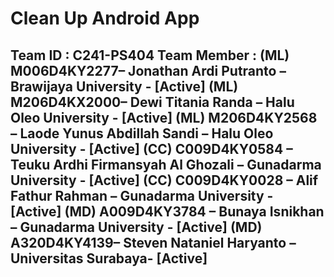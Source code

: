 <h1>Clean Up Android App</h1>

<h2>
  Team ID		: C241-PS404
Team Member	: 
(ML) M006D4KY2277– Jonathan Ardi Putranto – Brawijaya University - [Active]
(ML) M206D4KX2000– Dewi Titania Randa – Halu Oleo University - [Active]
(ML) M206D4KY2568 – Laode Yunus Abdillah Sandi – Halu Oleo University - [Active]
(CC) C009D4KY0584  – Teuku Ardhi Firmansyah Al Ghozali – Gunadarma University - [Active]
(CC)  C009D4KY0028 – Alif Fathur Rahman – Gunadarma University - [Active]
(MD) A009D4KY3784 – Bunaya Isnikhan – Gunadarma University - [Active]
(MD) A320D4KY4139– Steven Nataniel Haryanto – Universitas Surabaya- [Active]
</h2>
